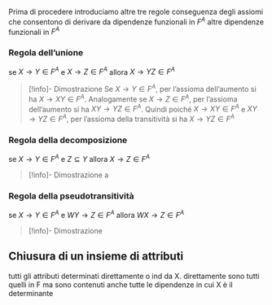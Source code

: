 Prima di procedere introduciamo altre tre regole conseguenza degli assiomi che consentono di derivare da dipendenze funzionali in $F^A$ altre dipendenze funzionali in $F^A$

### Regola dell’unione
se $X\rightarrow Y \in F^A$ e $X\rightarrow Z \in F^A$ allora $X \rightarrow YZ \in F^A$

>[!info]- Dimostrazione
>Se $X\rightarrow Y \in F^A$, per l’assioma dell’aumento si ha $X\rightarrow XY \in F^A$. Analogamente se $X\rightarrow Z \in F^A$, per l’assioma dell’aumento si ha $XY \rightarrow YZ \in F^A$. Quindi poiché $X\rightarrow XY \in F^A$ e $XY \rightarrow YZ \in F^A$, per l’assioma della transitività si ha $X\rightarrow YZ \in F^A$

### Regola della decomposizione
se $X \rightarrow Y \in F^A$ e $Z \subseteq Y$ allora $X\rightarrow Z \in F^A$
>[!info]- Dimostrazione
>a

### Regola della pseudotransitività
se $X \rightarrow Y \in F^A$ e $WY \rightarrow Z \in F^A$ allora $WX \rightarrow Z \in F^A$
>[!info]- Dimostrazione



## Chiusura di un insieme di attributi

tutti gli attributi determinati direttamente o ind da X. direttamente sono tutti quelli in F ma sono contenuti anche tutte le dipendenze in cui X è il determinante